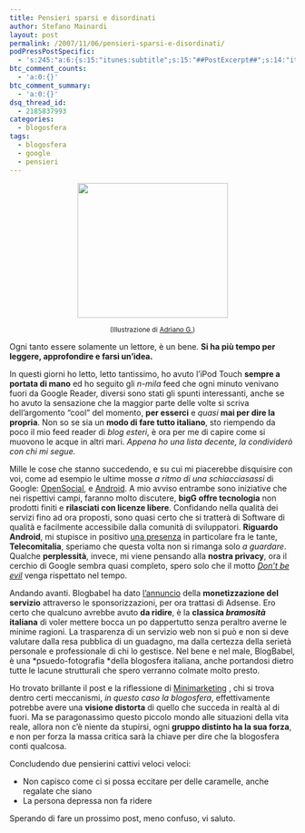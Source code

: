 ```yaml
---
title: Pensieri sparsi e disordinati
author: Stefano Mainardi
layout: post
permalink: /2007/11/06/pensieri-sparsi-e-disordinati/
podPressPostSpecific:
  - 's:245:"a:6:{s:15:"itunes:subtitle";s:15:"##PostExcerpt##";s:14:"itunes:summary";s:15:"##PostExcerpt##";s:15:"itunes:keywords";s:17:"##WordPressCats##";s:13:"itunes:author";s:10:"##Global##";s:15:"itunes:explicit";s:2:"No";s:12:"itunes:block";s:2:"No";}";'
btc_comment_counts:
  - 'a:0:{}'
btc_comment_summary:
  - 'a:0:{}'
dsq_thread_id:
  - 2185837993
categories:
  - blogosfera
tags:
  - blogosfera
  - google
  - pensieri
---
```

<p style="text-align: center">
  <img src="http://farm3.static.flickr.com/2377/1603869018_97e5a3d8cc.jpg?v=0" height="237" width="265" />
</p>

<p style="text-align: center">
  <small>(Illustrazione di <a href="http://www.doria.ilcannocchiale.it/">Adriano G.</a>)</small>
</p>

Ogni tanto essere solamente un lettore, è un bene. **Si ha più tempo per leggere, approfondire e farsi un’idea.**

In questi giorni ho letto, letto tantissimo, ho avuto l’iPod Touch **sempre a portata di mano** ed ho seguito gli *n-mila* feed che ogni minuto venivano fuori da Google Reader, diversi sono stati gli spunti interessanti, anche se ho avuto la sensazione che la maggior parte delle volte si scriva dell’argomento “cool” del momento, **per esserci** e *quasi* **mai per dire la propria**. Non so se sia un **modo di fare tutto italiano**, sto riempendo da poco il mio feed reader di *blog esteri*, è ora per me di capire come si muovono le acque in altri mari. *Appena ho una lista decente, la condividerò con chi mi segue.*

Mille le cose che stanno succedendo, e su cui mi piacerebbe disquisire con voi, come ad esempio le ultime mosse *a ritmo di una schiacciasassi* di Google: [OpenSocial][1], e [Android][2]. A mio avviso entrambe sono iniziative che nei rispettivi campi, faranno molto discutere, **bigG offre tecnologia** non prodotti finiti e **rilasciati con licenze libere**. Confidando nella qualità dei servizi fino ad ora proposti, sono quasi certo che si tratterà di Software di qualità e facilmente accessibile dalla comunità di sviluppatori. **Riguardo Android**, mi stupisce in positivo [una presenza][3] in particolare fra le tante, **Telecomitalia**, speriamo che questa volta non si rimanga solo *a guardare*. Qualche **perplessità**, invece, mi viene pensando alla **nostra privacy**, ora il cerchio di Google sembra quasi completo, spero solo che il motto *[Don’t be evil][4]* venga rispettato nel tempo.

Andando avanti. Blogbabel ha dato [l’annuncio][5] della **monetizzazione del servizio** attraverso le sponsorizzazioni, per ora trattasi di Adsense. Ero certo che qualcuno avrebbe avuto **da ridire**, è la **classica ***bramosità*** italiana** di voler mettere bocca un po dappertutto senza peraltro averne le minime ragioni. La trasparenza di un servizio web non si può e non si deve valutare dalla resa pubblica di un guadagno, ma dalla certezza della serietà personale e professionale di chi lo gestisce. Nel bene e nel male, BlogBabel, è una *psuedo-fotografia *della blogosfera italiana, anche portandosi dietro tutte le lacune strutturali che spero verranno colmate molto presto.

Ho trovato brillante il post e la riflessione di [Minimarketing][6] , chi si trova dentro certi meccanismi, *in questo caso la blogosfera*, effettivamente potrebbe avere una **visione distorta** di quello che succeda in realtà al di fuori. Ma se paragonassimo questo piccolo mondo alle situazioni della vita reale, allora non c’è niente da stupirsi, ogni **gruppo distinto ha la sua forza**, e non per forza la massa critica sarà la chiave per dire che la blogosfera conti qualcosa.

Concludendo due pensierini cattivi veloci veloci:

*   Non capisco come ci si possa eccitare per delle caramelle, anche regalate che siano
*   La persona depressa non fa ridere

Sperando di fare un prossimo post, meno confuso, vi saluto.

 [1]: http://it.blogbabel.com/search/entries/opensocial/
 [2]: http://it.blogbabel.com/search/entries/android/
 [3]: http://www.openhandsetalliance.com/oha_members.html
 [4]: http://en.wikipedia.org/wiki/Don%27t_Be_Evil
 [5]: http://it.blogbabel.com/blog/2007/11/04/annuntio-vobis-gaudium-magnum-habemus-pubblicit/
 [6]: http://www.minimarketing.it/2007/11/la-blogosfera-non-conta-nulla.html